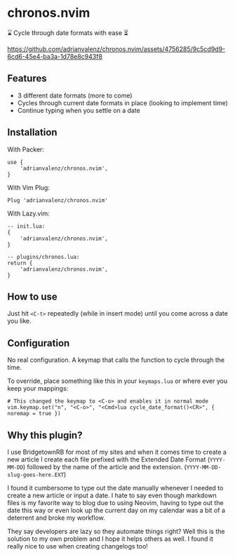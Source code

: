 # chronos.nvim


⌛️ Cycle through date formats with ease ⏳

https://github.com/adrianvalenz/chronos.nvim/assets/4756285/9c5cd9d9-6cd6-45e4-ba3a-1d78e8c943f8

## Features

- 3 different date formats (more to come)
- Cycles through current date formats in place (looking to implement time)
- Continue typing when you settle on a date

## Installation

With Packer:
```
use {
    'adrianvalenz/chronos.nvim',
}
```

With Vim Plug:
```
Plug 'adrianvalenz/chronos.nvim'
```

With Lazy.vim:
```
-- init.lua:
{
    'adrianvalenz/chronos.nvim',
}

-- plugins/chronos.lua:
return {
    'adrianvalenz/chronos.nvim',
}
```

## How to use

Just hit `<C-t>` repeatedly (while in insert mode) until you come across a date you like.

## Configuration

No real configuration. A keymap that calls the function to cycle through the time.

To override, place something like this in your `keymaps.lua` or where ever you keep your mappings:

```
# This changed the keymap to <C-o> and enables it in normal mode
vim.keymap.set("n", "<C-o>", "<Cmd>lua cycle_date_format()<CR>", { noremap = true })
```

## Why this plugin?

I use BridgetownRB for most of my sites and when it comes time to create 
a new article I create each file prefixed
with the Extended Date Format (`YYYY-MM-DD`) followed 
by the name of the article and the extension. (`YYYY-MM-DD-slug-goes-here.EXT`)

I found it cumbersome to type out the date manually whenever I needed to create a new article or input a date. I hate to say
even though markdown files is my favorite way to blog due to using Neovim, having to type out the date this way or even look up the
current day on my calendar was a bit of a deterrent and broke my workflow. 

They say developers are lazy so they automate things right? Well this is the solution to my own 
problem and I hope it helps others as well. I found it really nice to use when creating changelogs too!
